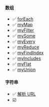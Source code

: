 #### 数组
- ✅ [forEach](./Array/myForEach.ts)
- ✅ [myMap](./Array/myMap.ts)
- ✅ [myFilter](./Array/myFilter.ts)
- ✅ [mySome](./Array/mySome.ts)
- ✅ [myEvery](./Array/myEvery.ts)
- ✅ [myReduce](./Array/myReduce.ts)
- ✅ [myFindIndex](./Array/myFindIndex.ts)
- ✅ [myIncludes](./Array/myIncludes.ts)
- ✅ [myFlat](./Array/myFlat.ts)
- ✅ [myUnion](./Array/myUnion.ts)

#### 字符串
- ✅ [解析 URL](./String/parseUrl.js)
- ☑️